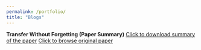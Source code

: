 ```yaml
---
permalink: /portfolio/
title: "Blogs"
---
```


**Transfer Without Forgetting (Paper Summary)**
[Click to download summary of the paper](http://nourhanb.github.io/files/twf.pdf) 
[Click to browse original paper](https://arxiv.org/pdf/2206.00388.pdf) 
